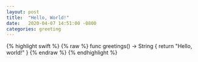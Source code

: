 ```yaml
---
layout: post
title:  "Hello, World!"
date:   2020-04-07 14:51:00 -0800
categories: greeting
---
```


{% highlight swift %}
{% raw %}
func greetings() -> String {
  return "Hello, world!"
}
{% endraw %}
{% endhighlight %}
